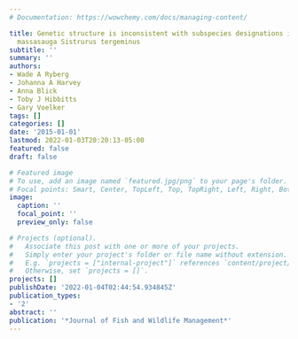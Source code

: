 ```yaml
---
# Documentation: https://wowchemy.com/docs/managing-content/

title: Genetic structure is inconsistent with subspecies designations in the western
  massasauga Sistrurus tergeminus
subtitle: ''
summary: ''
authors:
- Wade A Ryberg
- Johanna A Harvey
- Anna Blick
- Toby J Hibbitts
- Gary Voelker
tags: []
categories: []
date: '2015-01-01'
lastmod: 2022-01-03T20:20:13-05:00
featured: false
draft: false

# Featured image
# To use, add an image named `featured.jpg/png` to your page's folder.
# Focal points: Smart, Center, TopLeft, Top, TopRight, Left, Right, BottomLeft, Bottom, BottomRight.
image:
  caption: ''
  focal_point: ''
  preview_only: false

# Projects (optional).
#   Associate this post with one or more of your projects.
#   Simply enter your project's folder or file name without extension.
#   E.g. `projects = ["internal-project"]` references `content/project/deep-learning/index.md`.
#   Otherwise, set `projects = []`.
projects: []
publishDate: '2022-01-04T02:44:54.934845Z'
publication_types:
- '2'
abstract: ''
publication: '*Journal of Fish and Wildlife Management*'
---
```

